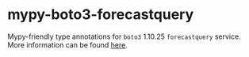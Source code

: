 # mypy-boto3-forecastquery

Mypy-friendly type annotations for `boto3` 1.10.25 `forecastquery` service.
More information can be found [here](https://github.com/vemel/mypy_boto3).